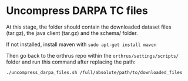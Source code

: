 # Uncompress DARPA TC files

At this stage, the folder should contain the downloaded dataset files (tar.gz), the java client (tar.gz) and the schema/ folder.

If not installed, install maven with `sudo apt-get install maven`

Then go back to the orthrus repo within the `orthrus/settings/scripts/` folder and run this command after replacing the path:

```shell
./uncompress_darpa_files.sh /full/absolute/path/to/downloaded_files
```
